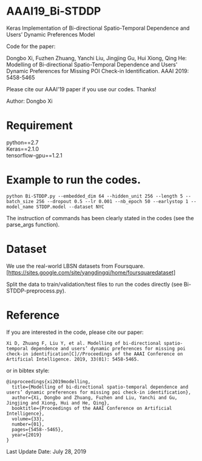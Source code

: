 # AAAI19_Bi-STDDP
Keras Implementation of Bi-directional Spatio-Temporal Dependence and Users’ Dynamic Preferences Model

Code for the paper:

Dongbo Xi, Fuzhen Zhuang, Yanchi Liu, Jingjing Gu, Hui Xiong, Qing He: Modelling of Bi-directional Spatio-Temporal Dependence and Users' Dynamic Preferences for Missing POI Check-in Identification. AAAI 2019: 5458-5465

Please cite our AAAI'19 paper if you use our codes. Thanks!

Author: Dongbo Xi

# Requirement
python==2.7  
Keras==2.1.0  
tensorflow-gpu==1.2.1  

# Example to run the codes.
```
python Bi-STDDP.py --embedded_dim 64 --hidden_unit 256 --length 5 --batch_size 256 --dropout 0.5 --lr 0.001 --nb_epoch 50 --earlystop 1 --model_name STDDP.model --dataset NYC 
```

The instruction of commands has been clearly stated in the codes (see the parse_args function).

# Dataset
We use the real-world LBSN datasets from Foursquare. [https://sites.google.com/site/yangdingqi/home/foursquaredataset]

Split the data to train/validation/test files to run the codes directly (see Bi-STDDP-preprocess.py).

# Reference
If you are interested in the code, please cite our paper:
```
Xi D, Zhuang F, Liu Y, et al. Modelling of bi-directional spatio-temporal dependence and users’ dynamic preferences for missing poi check-in identification[C]//Proceedings of the AAAI Conference on Artificial Intelligence. 2019, 33(01): 5458-5465.
```
or in bibtex style:
```
@inproceedings{xi2019modelling,
  title={Modelling of bi-directional spatio-temporal dependence and users’ dynamic preferences for missing poi check-in identification},
  author={Xi, Dongbo and Zhuang, Fuzhen and Liu, Yanchi and Gu, Jingjing and Xiong, Hui and He, Qing},
  booktitle={Proceedings of the AAAI Conference on Artificial Intelligence},
  volume={33},
  number={01},
  pages={5458--5465},
  year={2019}
}
```

Last Update Date: July 28, 2019
